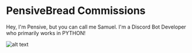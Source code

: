 # PensiveBread Commissions

Hey, I'm Pensive, but you can call me Samuel. I'm a Discord Bot Developer who primarily works in PYTHON!

![alt text](https://x.sambh.xyz/a3bc094a86d8e643.png)

